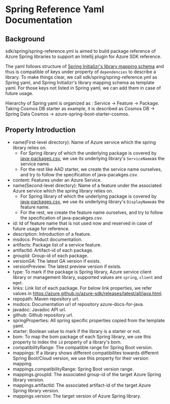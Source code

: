 # Spring Reference Yaml Documentation

## Background
sdk/spring/spring-reference.yml is aimed to build package reference of Azure Spring libraries to support an Intellij plugin for Azure SDK reference. 

The yaml follows structure of [Spring Initializr's library mapping schema](https://github.com/spring-io/start.spring.io/blob/master/start-site/src/main/resources/application.yml) and thus is compatible of keys under property of `dependencies` to describe a library.
To make things clear, we call sdk/spring/spring-reference.yml as Spring yaml, and Spring Initializr's library mapping schema as template yaml.
For those keys not listed in Spring yaml, we can add them in case of future usage.

Hierarchy of Spring yaml is organized as : Service -> Feature -> Package. Taking Cosmos DB starter as example, it is described as Cosmos DB -> Spring Data Cosmos -> azure-spring-boot-starter-cosmos.
 
## Property Introduction

- name(First-level directory): Name of Azure service which the spring library relies on.
    - For Spring library of which the underlying package is covered by [java-packages.csv](https://github.com/Azure/azure-sdk/blob/master/_data/releases/latest/java-packages.csv), we use its underlying library's `ServiceName`as the service name.
    - For the rest like AAD starter, we create the service name ourselves, and try to follow the specification of java-pacakges.csv.
- content: Features under an Azure Service.
- name(Second-level directory): Name of a feature under the associated Azure service which the spring library relies on.
    - For Spring library of which the underlying package is covered by [java-packages.csv](https://github.com/Azure/azure-sdk/blob/master/_data/releases/latest/java-packages.csv), we use its underlying library's `DisplayName`as the feature name.
    - For the rest, we create the feature name ourselves, and try to follow the specification of java-pacakges.csv.
- id: Id of feature name that is not used now and reserved in case of future usage for reference.
- description: Introduction of a feature.
- msdocs: Product documentation.
- artifacts: Package list of a service feature.
- artifactId: Artifact-id of each package.
- groupId: Group-id of each package.
- versionGA: The latest GA version if exists.
- versionPreview: The latest preview version if exists.
- type: To mark if the package is Spring library, Azure service client library or management library, supported values are `spring`, `client` and `mgmt`.
- links: Link list of each package. For below link properties, we refer values in https://azure.github.io/azure-sdk/releases/latest/all/java.html.
- repopath: Maven repository url.
- msdocs: Documentation url of repository azure-docs-for-java.
- javadoc: Javadoc API url.
- github: Github repository url.
- springProperties: All spring specific properties copied from the template yaml.
- starter: Boolean value to mark if the library is a starter or not.
- bom: To map the bom package of each Spring library, we use this property to index the `id` property of a library's bom. 
- compatibilityRange: The compatible range for Spring Boot version.
- mappings: If a library shows different compatibilites towards different Spring Boot/Cloud version, we use this property for their version mapping.
- mappings.compatibilityRange: Spring Boot version range.
- mappings.groupId: The associated group-id of the target Azure Spring library version.
- mappings.artifactId: The associated artifact-id of the target Azure Spring library version.
- mappings.version: The target version of Azure Spring library.

